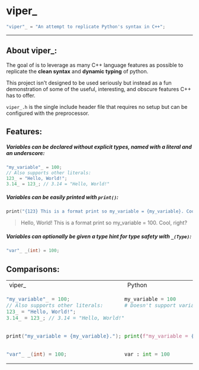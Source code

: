 viper_
=====
```cpp
"viper"_ = "An attempt to replicate Python's syntax in C++"; 
```
----
## About viper_:
The goal of is to leverage as many C++ language features as possible to replicate the **clean syntax** and **dynamic typing** of python.

This project isn't designed to be used seriously but instead as a fun demonstration of some of the useful, interesting, and obscure features C++ has to offer.

`viper_.h` is the single include header file that requires no setup but can be configured with the preprocessor.

## Features:
##### Variables can be declared without explicit types, named with a literal and an underscore:
```cpp
"my_variable"_ = 100;
// Also supports other literals:
123_ = "Hello, World!";
3.14_ = 123_; // 3.14 = "Hello, World!"
```
##### Variables can be easily printed with `print()`:
```cpp
print("{123} This is a format print so my_variable = {my_variable}. Cool, right?");
```
> Hello, World! This is a format print so my_variable = 100. Cool, right?

##### Variables can optionally be given a type hint for type safety with `_(Type)`:
```cpp
"var"_ _(int) = 100;
```

## Comparisons:
<table>
    <tr><td> viper_ </td> <td> Python </td></tr>
    <tr>
        <td style="padding: 0; vertical-align: top;"> 

```cpp
"my_variable"_ = 100;
// Also supports other literals:
123_ = "Hello, World!";
3.14_ = 123_; // 3.14 = "Hello, World!"
```



</td>
        <td style="padding: 0; vertical-align: top;">

```py
my_variable = 100
# Doesn't support variables named with numbers


```

</td>
    </tr>
    <tr>
        <td style="padding: 0; vertical-align: top;">

```cpp
print("my_variable = {my_variable}.");
```

</td>
        <td style="padding: 0; vertical-align: top;">

```py
print(f"my_variable = {my_variable}.")
```

</td>
    </tr>
    <tr>
        <td style="padding: 0; vertical-align: top;">

```cpp
"var"_ _(int) = 100;
```

</td>
        <td style="padding: 0; vertical-align: top;">

```py
var : int = 100
```

</td>
    </tr>
</table>
